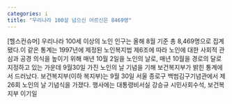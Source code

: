 ```yaml
---
categories: i
title: "우리나라 100살 넘으신 어르신은 8469명"
---
```

[헬스컨슈머] 우리나라 100세 이상의 노인 인구는 올해 8월 기준 총 8,469명으로 집계됐다.이 같은 통계는 1997년에 제정된 노인복지법 제6조에 따라 노인에 대한 사회적 관심과 공경 의식을 높이기 위해 매년 10월 2일을 노인의 날로, 매년 10월을 경로의 달로 지정하고 있는 가운데 9월30일 가진 노인의 날 기념을 기해 보건복지부가 밝힌 통계에서 드러났다. 보건복지부(이하 복지부)는 9월 30일 서울 종로구 백범김구기념관에서 제26회 노인의 날 기념식을 가졌다. 행사에는 대통령비서실 강승규 시민사회수석, 보건복지부 이기일